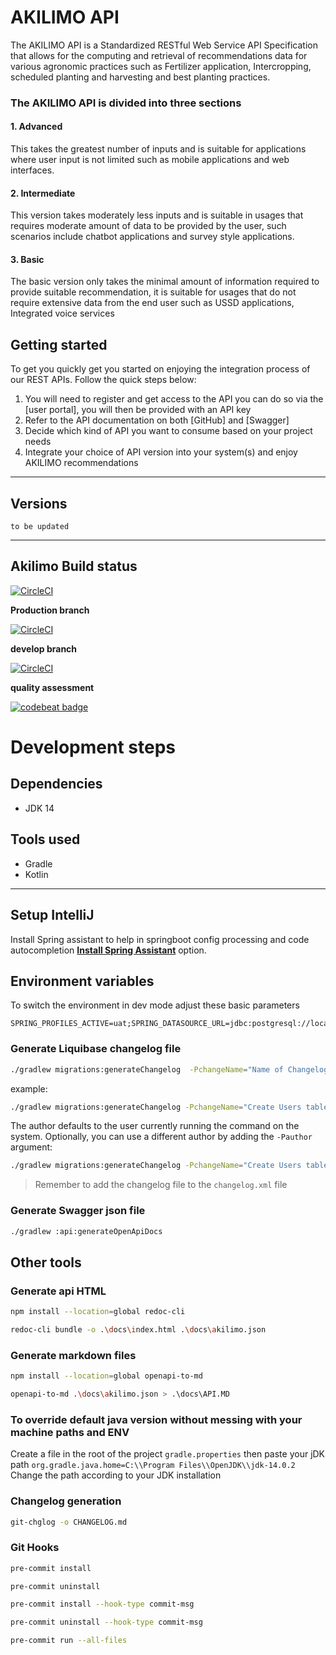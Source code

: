 # AKILIMO API

The AKILIMO API is a Standardized RESTful Web Service API Specification that allows for the computing and retrieval of recommendations data for various agronomic practices such as Fertilizer application, Intercropping, scheduled planting and harvesting and best planting practices.

### The AKILIMO API is divided into three sections

#### 1. Advanced

This takes the greatest number of inputs and is suitable for applications where user input is not limited such as mobile applications and web interfaces.

#### 2. Intermediate

This version takes moderately less inputs and is suitable in usages that requires moderate amount of data to be provided by the user, such scenarios include chatbot applications and survey style applications.

#### 3. Basic

The basic version only takes the minimal amount of information required to provide suitable recommendation, it is suitable for usages that do not require extensive data from the end user such as USSD applications, Integrated voice services

## Getting started

To get you quickly get you started on enjoying the integration process of our REST APIs. Follow the quick steps below:
1.	You will need to register and get access to the API you can do so via the [user portal], you will then be provided with an API key
2.	Refer to the API documentation on both [GitHub] and [Swagger]
3.	Decide which kind of API you want to consume based on your project needs
4.	Integrate your choice of API version into your system(s) and enjoy AKILIMO recommendations

---

## Versions
``` to be updated ```

---
## Akilimo Build status

[![CircleCI](https://circleci.com/gh/IITA-AKILIMO/akilimo-api.svg?style=svg)](https://circleci.com/gh/IITA-AKILIMO/akilimo-api)

**Production branch**

[![CircleCI](https://circleci.com/gh/IITA-AKILIMO/akilimo-api/tree/main.svg?style=svg)](https://circleci.com/gh/IITA-AKILIMO/akilimo-api/tree/main)

**develop branch**

[![CircleCI](https://circleci.com/gh/IITA-AKILIMO/akilimo-api/tree/develop.svg?style=svg)](https://circleci.com/gh/IITA-AKILIMO/akilimo-api/tree/develop)

**quality assessment**

[![codebeat badge](https://codebeat.co/badges/c0cb5198-13b9-46dc-b83e-79f8989c1698)](https://codebeat.co/projects/github-com-iita-akilimo-akilimo-api-develop)


# Development steps


## Dependencies

- JDK 14

## Tools used

- Gradle
- Kotlin

---

## Setup IntelliJ

Install Spring assistant to help in springboot config processing and code autocompletion
[**Install Spring Assistant**](https://plugins.jetbrains.com/plugin/10229-spring-assistant/)
option.

## Environment variables

To switch the environment in dev mode adjust these basic parameters

```
SPRING_PROFILES_ACTIVE=uat;SPRING_DATASOURCE_URL=jdbc:postgresql://localhost:5432/postgres;SPRING_DATASOURCE_USERNAME=user;SPRING_DATASOURCE_PASSWORD=pass
```

### Generate Liquibase changelog file

```bash
./gradlew migrations:generateChangelog  -PchangeName="Name of Changelog"
```

example:

```bash
./gradlew migrations:generateChangelog -PchangeName="Create Users table"
```

The author defaults to the user currently running the command on the system. Optionally, you can use a different author by adding the `-Pauthor`
argument:

```bash
./gradlew migrations:generateChangelog -PchangeName="Create Users table" -Pauthor="The Stig"
```

> Remember to add the changelog file to the `changelog.xml` file


### Generate Swagger json file

```bash
./gradlew :api:generateOpenApiDocs
```


## Other tools

### Generate api HTML
```bash
npm install --location=global redoc-cli
````
```bash
redoc-cli bundle -o .\docs\index.html .\docs\akilimo.json
```

### Generate markdown files

```bash
npm install --location=global openapi-to-md
````
```bash
openapi-to-md .\docs\akilimo.json > .\docs\API.MD
```


### To override default java version without messing with your machine paths and ENV

Create a file in the root of the project `gradle.properties` then paste your jDK path `org.gradle.java.home=C:\\Program Files\\OpenJDK\\jdk-14.0.2`
Change the path according to your JDK installation

### Changelog generation
```bash
git-chglog -o CHANGELOG.md
```

### Git Hooks

```bash
pre-commit install
```
```bash
pre-commit uninstall
```
```bash
pre-commit install --hook-type commit-msg
```
```bash
pre-commit uninstall --hook-type commit-msg
```
```bash
pre-commit run --all-files
```
